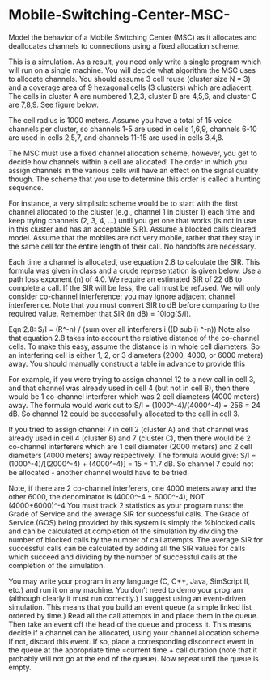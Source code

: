 # Mobile-Switching-Center-MSC-

Model the behavior of a Mobile Switching Center (MSC) as it allocates and deallocates channels to connections using a fixed allocation scheme.

This is a simulation. As a result, you need only write a single program which will run on a single machine. You will decide what algorithm the MSC uses to allocate channels. You should assume 3 cell reuse (cluster size N = 3) and a coverage area of 9 hexagonal cells (3 clusters) which are adjacent. The cells in cluster A are numbered 1,2,3, cluster B are 4,5,6, and cluster C are 7,8,9. See figure below.

The cell radius is 1000 meters. Assume you have a total of 15 voice channels per cluster, so channels 1-5 are used in cells 1,6,9, channels 6-10 are used in cells 2,5,7, and channels 11-15 are used in cells 3,4,8.

The MSC must use a fixed channel allocation scheme, however, you get to decide how channels within a cell are allocated! The order in which you assign channels in the various cells will have an effect on the signal quality though. The scheme that you use to determine this order is called a hunting sequence.

For instance, a very simplistic scheme would be to start with the first channel allocated to the cluster (e.g., channel 1 in cluster 1) each time and keep trying channels (2, 3, 4, ...) until you get one that works (is not in use in this cluster and has an acceptable SIR). Assume a blocked calls cleared model. Assume that the mobiles are not very mobile, rather that they stay in the same cell for the entire length of their call. No handoffs are necessary.

Each time a channel is allocated, use equation 2.8 to calculate the SIR. This formula was given in class and a crude representation is given below. Use a path loss exponent (n) of 4.0. We require an estimated SIR of 22 dB to complete a call. If the SIR will be less, the call must be refused. We will only consider co-channel interference; you may ignore adjacent channel interference. Note that you must convert SIR to dB before comparing to the required value. Remember that SIR (in dB) = 10log(S/I).

Eqn 2.8: S/I = (R^-n) / (sum over all interferers i ((D sub i) ^-n)) Note also that equation 2.8 takes into account the relative distance of the co-channel cells. To make this easy, assume the distance is in whole cell diameters. So an interfering cell is either 1, 2, or 3 diameters (2000, 4000, or 6000 meters) away. You should manually construct a table in advance to provide this

For example, if you were trying to assign channel 12 to a new call in cell 3, and that channel was already used in cell 4 (but not in cell 8), then there would be 1 co-channel interferer which was 2 cell diameters (4000 meters) away. The formula would work out to:S/I = (1000^-4)/(4000^-4) = 256 = 24 dB. So channel 12 could be successfully allocated to the call in cell 3.

If you tried to assign channel 7 in cell 2 (cluster A) and that channel was already used in cell 4 (cluster B) and 7 (cluster C), then there would be 2 co-channel interferers which are 1 cell diameter (2000 meters) and 2 cell diameters (4000 meters) away respectively. The formula would give: S/I = (1000^-4)/[(2000^-4) + (4000^-4)] = 15 = 11.7 dB. So channel 7 could not be allocated - another channel would have to be tried.

Note, if there are 2 co-channel interferers, one 4000 meters away and the other 6000, the denominator is (4000^-4 + 6000^-4), NOT (4000+6000)^-4 You must track 2 statistics as your program runs: the Grade of Service and the average SIR for successful calls. The Grade of Service (GOS) being provided by this system is simply the %blocked calls and can be calculated at completion of the simulation by dividing the number of blocked calls by the number of call attempts. The average SIR for successful calls can be calculated by adding all the SIR values for calls which succeed and dividing by the number of successful calls at the completion of the simulation.

You may write your program in any language (C, C++, Java, SimScript II, etc.) and run it on any machine. You don’t need to demo your program (although clearly it must run correctly.) I suggest using an event-driven simulation. This means that you build an event queue (a simple linked list ordered by time.) Read all the call attempts in and place them in the queue. Then take an event off the head of the queue and process it. This means, decide if a channel can be allocated, using your channel allocation scheme. If not, discard this event. If so, place a corresponding disconnect event in the queue at the appropriate time =current time + call duration (note that it probably will not go at the end of the queue). Now repeat until the queue is empty. 
